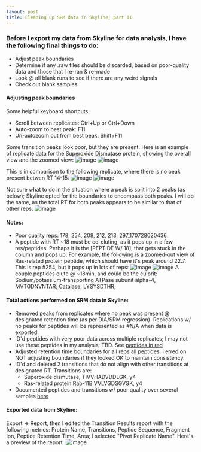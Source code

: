 ```yaml
---
layout: post
title: Cleaning up SRM data in Skyline, part II
---
```


### Before I export my data from Skyline for data analysis, I have the following final things to do: 
  * Adjust peak boundaries
  * Determine if any .raw files should be discarded, based on poor-quality data and those that I re-ran & re-made
  * Look @ all blank runs to see if there are any weird signals
  * Check out blank samples

#### Adjusting peak boundaries

Some helpful keyboard shortcuts:
  * Scroll between replicates: Ctrl+Up or Ctrl+Down 
  * Auto-zoom to best peak: F11
  * Un-autozoom out from best beak: Shift+F11

Some transition peaks look poor, but they are present. Here is an example of replicate data for the Superoxide Dismutase protein, showing the overall view and the zoomed view:
![image](https://user-images.githubusercontent.com/17264765/29227951-c8e7a056-7e8c-11e7-8546-0a469b5cdf0b.png)
![image](https://user-images.githubusercontent.com/17264765/29227945-befdd22c-7e8c-11e7-9960-bcec1c7aa1b4.png)

This is in comparison to the following replicate, where there is no peak present betwen RT 14-15:
![image](https://user-images.githubusercontent.com/17264765/29228094-4b28bda2-7e8d-11e7-8dc9-5a97c60a933e.png)
![image](https://user-images.githubusercontent.com/17264765/29228099-5475d9c6-7e8d-11e7-8416-be4c4152b686.png)

Not sure what to do in the situation where a peak is split into 2 peaks (as below); Skyline opted for the boundaries to encompass both peaks. I will do the same, as the total RT for both peaks appears to be similar to that of other reps:
![image](https://user-images.githubusercontent.com/17264765/29229248-1c40b03a-7e92-11e7-8b0e-379fedea422e.png)

#### Notes:
  * Poor quality reps: 178, 254, 208, 212, 213, 297_170728020436, 
  * A peptide with RT ~18 must be co-eluting, as it pops up in a few res/peptides. Perhaps it is the [PEPTIDE W/ 18], that gets stuck in the column and pops up. For example, the following is a zoomed-out view of Ras-related protein peptide, which should have it's peak around 22.7. This is rep #254, but it pops up in lots of reps: 
![image](https://user-images.githubusercontent.com/17264765/29232255-83b93838-7e9f-11e7-8595-18a112d4e0a9.png)
![image](https://user-images.githubusercontent.com/17264765/29232330-fa8a6676-7e9f-11e7-943d-35a15dd45e0e.png)
A couple peptides elute @ ~18min, and could be the culprit: Sodium/potassium-transporting ATPase subunit alpha-4, MVTGDNVNTAR; Catalase, LYSYSDTHR; 

#### Total actions performed on SRM data in Skyline:
  * Removed peaks from replicates where no peak was present @ designated retention time (as per DIA/SRM regression). Replications w/ no peaks for peptides will be represented as #N/A when data is exported. 
  * ID'd peptides with very poor data across multiple replicates; I may not use these peptides in my analysis; TBD. See [peptides in red](https://user-images.githubusercontent.com/17264765/29098024-ee33168e-7c51-11e7-912f-a0fd8d2b2a18.png)
  * Adjusted retention time boundaries for all reps all peptides. I erred on NOT adjusting boundaries if they looked OK to maintain consistency. 
  * ID'd and deleted 2 transitions that do not align with other transitions at designated RT. Transitions are:
    - Superoxide dismutase, TIVVHADVDDLGK, y4 
    - Ras-related protein Rab-11B VVLVGDSGVGK, y4
  * Documented peptides and transitions w/ poor quality over several samples [here](https://github.com/laurahspencer/Geoduck-DNR/blob/master/Analyses/SRM-Analysis/2017-08-11-SRM-Transition-Cleanup.xlsx)
  
#### Exported data from Skyline: 
Export -> Report, then I edited the Transition Results report with the following metrics: Protein Name, Transitions, Peptide Sequence, Fragment Ion, Peptide Retention Time, Area; I selected "Pivot Replicate Name".  Here's a preview of the report:
![image](https://user-images.githubusercontent.com/17264765/29233937-bbc960dc-7ea8-11e7-9e5d-3417e367fd40.png)


